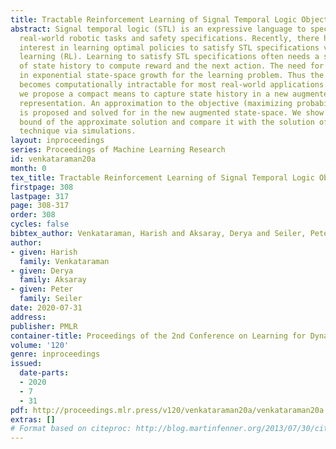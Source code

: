 ```yaml
---
title: Tractable Reinforcement Learning of Signal Temporal Logic Objectives
abstract: Signal temporal logic (STL) is an expressive language to specify time-bound
  real-world robotic tasks and safety specifications. Recently, there has been an
  interest in learning optimal policies to satisfy STL specifications via reinforcement
  learning (RL). Learning to satisfy STL specifications often needs a sufficient length
  of state history to compute reward and the next action. The need for history results
  in exponential state-space growth for the learning problem. Thus the learning problem
  becomes computationally intractable for most real-world applications. In this paper,
  we propose a compact means to capture state history in a new augmented state-space
  representation. An approximation to the objective (maximizing probability of satisfaction)
  is proposed and solved for in the new augmented state-space. We show the performance
  bound of the approximate solution and compare it with the solution of an existing
  technique via simulations.
layout: inproceedings
series: Proceedings of Machine Learning Research
id: venkataraman20a
month: 0
tex_title: Tractable Reinforcement Learning of Signal Temporal Logic Objectives
firstpage: 308
lastpage: 317
page: 308-317
order: 308
cycles: false
bibtex_author: Venkataraman, Harish and Aksaray, Derya and Seiler, Peter
author:
- given: Harish
  family: Venkataraman
- given: Derya
  family: Aksaray
- given: Peter
  family: Seiler
date: 2020-07-31
address: 
publisher: PMLR
container-title: Proceedings of the 2nd Conference on Learning for Dynamics and Control
volume: '120'
genre: inproceedings
issued:
  date-parts:
  - 2020
  - 7
  - 31
pdf: http://proceedings.mlr.press/v120/venkataraman20a/venkataraman20a.pdf
extras: []
# Format based on citeproc: http://blog.martinfenner.org/2013/07/30/citeproc-yaml-for-bibliographies/
---
```

